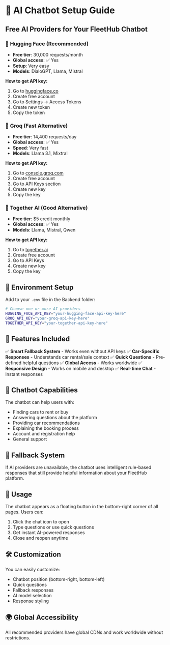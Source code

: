 # 🤖 AI Chatbot Setup Guide

## Free AI Providers for Your FleetHub Chatbot

### 🥇 **Hugging Face (Recommended)**
- **Free tier**: 30,000 requests/month
- **Global access**: ✅ Yes
- **Setup**: Very easy
- **Models**: DialoGPT, Llama, Mistral

**How to get API key:**
1. Go to [huggingface.co](https://huggingface.co)
2. Create free account
3. Go to Settings → Access Tokens
4. Create new token
5. Copy the token

### 🥈 **Groq (Fast Alternative)**
- **Free tier**: 14,400 requests/day
- **Global access**: ✅ Yes
- **Speed**: Very fast
- **Models**: Llama 3.1, Mixtral

**How to get API key:**
1. Go to [console.groq.com](https://console.groq.com)
2. Create free account
3. Go to API Keys section
4. Create new key
5. Copy the key

### 🥉 **Together AI (Good Alternative)**
- **Free tier**: $5 credit monthly
- **Global access**: ✅ Yes
- **Models**: Llama, Mistral, Qwen

**How to get API key:**
1. Go to [together.ai](https://together.ai)
2. Create free account
3. Go to API Keys
4. Create new key
5. Copy the key

## 🔧 Environment Setup

Add to your `.env` file in the Backend folder:

```bash
# Choose one or more AI providers
HUGGING_FACE_API_KEY="your-hugging-face-api-key-here"
GROQ_API_KEY="your-groq-api-key-here"
TOGETHER_API_KEY="your-together-api-key-here"
```

## 🚀 Features Included

✅ **Smart Fallback System** - Works even without API keys
✅ **Car-Specific Responses** - Understands car rental/sale context
✅ **Quick Questions** - Pre-defined helpful questions
✅ **Global Access** - Works worldwide
✅ **Responsive Design** - Works on mobile and desktop
✅ **Real-time Chat** - Instant responses

## 🎯 Chatbot Capabilities

The chatbot can help users with:
- Finding cars to rent or buy
- Answering questions about the platform
- Providing car recommendations
- Explaining the booking process
- Account and registration help
- General support

## 🔄 Fallback System

If AI providers are unavailable, the chatbot uses intelligent rule-based responses that still provide helpful information about your FleetHub platform.

## 📱 Usage

The chatbot appears as a floating button in the bottom-right corner of all pages. Users can:
1. Click the chat icon to open
2. Type questions or use quick questions
3. Get instant AI-powered responses
4. Close and reopen anytime

## 🛠️ Customization

You can easily customize:
- Chatbot position (bottom-right, bottom-left)
- Quick questions
- Fallback responses
- AI model selection
- Response styling

## 🌍 Global Accessibility

All recommended providers have global CDNs and work worldwide without restrictions.
